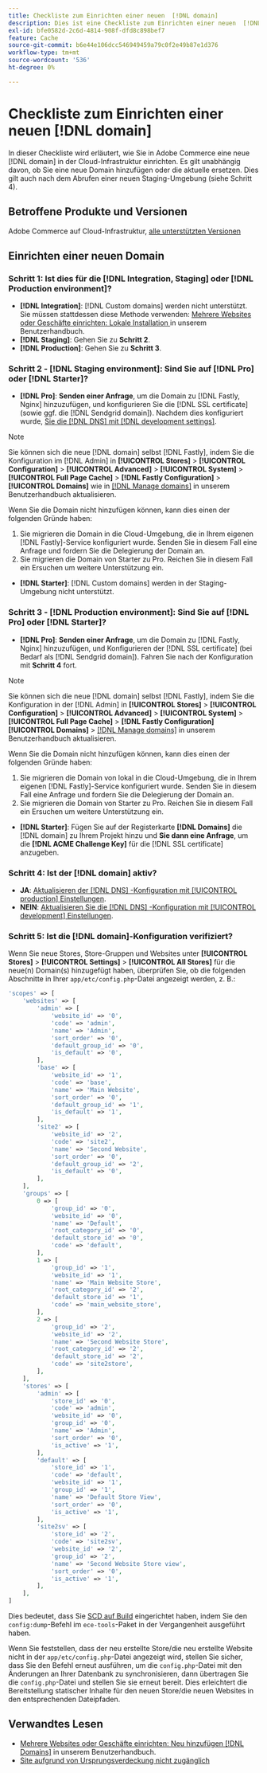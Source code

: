 ```yaml
---
title: Checkliste zum Einrichten einer neuen  [!DNL domain]
description: Dies ist eine Checkliste zum Einrichten einer neuen  [!DNL domain]  in Adobe Commerce in der Cloud-Infrastruktur.
exl-id: bfe0582d-2c6d-4814-908f-dfd8c898bef7
feature: Cache
source-git-commit: b6e44e106dcc546949459a79c0f2e49b87e1d376
workflow-type: tm+mt
source-wordcount: '536'
ht-degree: 0%

---
```


# Checkliste zum Einrichten einer neuen [!DNL domain]

In dieser Checkliste wird erläutert, wie Sie in Adobe Commerce eine neue [!DNL domain] in der Cloud-Infrastruktur einrichten. Es gilt unabhängig davon, ob Sie eine neue Domain hinzufügen oder die aktuelle ersetzen. Dies gilt auch nach dem Abrufen einer neuen Staging-Umgebung (siehe Schritt 4).

## Betroffene Produkte und Versionen

Adobe Commerce auf Cloud-Infrastruktur, [alle unterstützten Versionen](https://www.adobe.com/content/dam/cc/en/legal/terms/enterprise/pdfs/Adobe-Commerce-Software-Lifecycle-Policy.pdf)

## Einrichten einer neuen Domain

### Schritt 1: Ist dies für die [!DNL Integration, Staging] oder [!DNL Production environment]?

* **[!DNL Integration]**: [!DNL Custom domains] werden nicht unterstützt. Sie müssen stattdessen diese Methode verwenden: [Mehrere Websites oder Geschäfte einrichten: Lokale Installation ](https://experienceleague.adobe.com/docs/commerce-cloud-service/user-guide/configure-store/multiple-sites.html?lang=de#add-new-domains) in unserem Benutzerhandbuch.
* **[!DNL Staging]**: Gehen Sie zu **Schritt 2**.
* **[!DNL Production]**: Gehen Sie zu **Schritt 3**.

### Schritt 2 - [!DNL Staging environment]: Sind Sie auf [!DNL Pro] oder [!DNL Starter]?

* **[!DNL Pro]**: **Senden einer Anfrage**, um die Domain zu [!DNL Fastly, Nginx] hinzuzufügen, und konfigurieren Sie die [!DNL SSL certificate] (sowie ggf. die [!DNL Sendgrid domain]). Nachdem dies konfiguriert wurde, [ Sie die  [!DNL DNS]  mit [!DNL development settings]](https://experienceleague.adobe.com/docs/commerce-cloud-service/user-guide/cdn/setup-fastly/fastly-configuration.html?lang=de#update-dns-configuration-with-development-settings).

>[!NOTE]
>
>Sie können sich die neue [!DNL domain] selbst [!DNL Fastly], indem Sie die Konfiguration im [!DNL Admin] in **[!UICONTROL Stores]** > **[!UICONTROL Configuration]** > **[!UICONTROL Advanced]** > **[!UICONTROL System]** > **[!UICONTROL Full Page Cache]** > **[!DNL Fastly Configuration]** > **[!UICONTROL Domains]** wie in [[!DNL Manage domains]](https://experienceleague.adobe.com/docs/commerce-cloud-service/user-guide/cdn/setup-fastly/fastly-custom-cache-configuration.html?lang=de#manage-domains) in unserem Benutzerhandbuch aktualisieren.
>
>Wenn Sie die Domain nicht hinzufügen können, kann dies einen der folgenden Gründe haben:
>
>1. Sie migrieren die Domain in die Cloud-Umgebung, die in Ihrem eigenen [!DNL Fastly]-Service konfiguriert wurde. Senden Sie in diesem Fall eine Anfrage und fordern Sie die Delegierung der Domain an.
>1. Sie migrieren die Domain von Starter zu Pro. Reichen Sie in diesem Fall ein Ersuchen um weitere Unterstützung ein.

* **[!DNL Starter]**: [!DNL Custom domains] werden in der Staging-Umgebung nicht unterstützt.

### Schritt 3 - [!DNL Production environment]: Sind Sie auf [!DNL Pro] oder [!DNL Starter]?

* **[!DNL Pro]**: **Senden einer Anfrage**, um die Domain zu [!DNL Fastly, Nginx] hinzuzufügen, und Konfigurieren der [!DNL SSL certificate] (bei Bedarf als [!DNL Sendgrid domain]). Fahren Sie nach der Konfiguration mit **Schritt 4** fort.

>[!NOTE]
>
>Sie können sich die neue [!DNL domain] selbst [!DNL Fastly], indem Sie die Konfiguration in der [!DNL Admin] in **[!UICONTROL Stores]** > **[!UICONTROL Configuration]** > **[!UICONTROL Advanced]** > **[!UICONTROL System]** > **[!UICONTROL Full Page Cache]** > **[!DNL Fastly Configuration]** **[!UICONTROL Domains]** > [[!DNL Manage domains]](https://experienceleague.adobe.com/docs/commerce-cloud-service/user-guide/cdn/setup-fastly/fastly-custom-cache-configuration.html?lang=de#manage-domains) in unserem Benutzerhandbuch aktualisieren.
>
>
>Wenn Sie die Domain nicht hinzufügen können, kann dies einen der folgenden Gründe haben:
>
>1. Sie migrieren die Domain von lokal in die Cloud-Umgebung, die in Ihrem eigenen [!DNL Fastly]-Service konfiguriert wurde. Senden Sie in diesem Fall eine Anfrage und fordern Sie die Delegierung der Domain an.
>1. Sie migrieren die Domain von Starter zu Pro. Reichen Sie in diesem Fall ein Ersuchen um weitere Unterstützung ein.

* **[!DNL Starter]**: Fügen Sie auf der Registerkarte **[!DNL Domains]** die [!DNL domain] zu Ihrem Projekt hinzu und **Sie dann eine Anfrage**, um die **[!DNL ACME Challenge Key]** für die [!DNL SSL certificate] anzugeben.

### Schritt 4: Ist der [!DNL domain] aktiv?

* **JA**: [Aktualisieren der  [!DNL DNS] -Konfiguration mit [!UICONTROL production] Einstellungen](https://experienceleague.adobe.com/docs/commerce-cloud-service/user-guide/launch/checklist.html?lang=de#update-dns-configuration-with-production-settings).
* **NEIN**: [Aktualisieren Sie die  [!DNL DNS] -Konfiguration mit [!UICONTROL development] Einstellungen](https://experienceleague.adobe.com/docs/commerce-cloud-service/user-guide/cdn/setup-fastly/fastly-configuration.html?lang=de#update-dns-configuration-with-development-settings).

### Schritt 5: Ist die [!DNL domain]-Konfiguration verifiziert?

Wenn Sie neue Stores, Store-Gruppen und Websites unter **[!UICONTROL Stores]** > **[!UICONTROL Settings]** > **[!UICONTROL All Stores]** für die neue(n) Domain(s) hinzugefügt haben, überprüfen Sie, ob die folgenden Abschnitte in Ihrer `app/etc/config.php`-Datei angezeigt werden, z. B.:

```php
'scopes' => [
    'websites' => [
        'admin' => [
            'website_id' => '0',
            'code' => 'admin',
            'name' => 'Admin',
            'sort_order' => '0',
            'default_group_id' => '0',
            'is_default' => '0',
        ],
        'base' => [
            'website_id' => '1',
            'code' => 'base',
            'name' => 'Main Website',
            'sort_order' => '0',
            'default_group_id' => '1',
            'is_default' => '1',
        ],
        'site2' => [
            'website_id' => '2',
            'code' => 'site2',
            'name' => 'Second Website',
            'sort_order' => '0',
            'default_group_id' => '2',
            'is_default' => '0',
        ],
    ],
    'groups' => [
        0 => [
            'group_id' => '0',
            'website_id' => '0',
            'name' => 'Default',
            'root_category_id' => '0',
            'default_store_id' => '0',
            'code' => 'default',
        ],
        1 => [
            'group_id' => '1',
            'website_id' => '1',
            'name' => 'Main Website Store',
            'root_category_id' => '2',
            'default_store_id' => '1',
            'code' => 'main_website_store',
        ],
        2 => [
            'group_id' => '2',
            'website_id' => '2',
            'name' => 'Second Website Store',
            'root_category_id' => '2',
            'default_store_id' => '2',
            'code' => 'site2store',
        ],
    ],
    'stores' => [
        'admin' => [
            'store_id' => '0',
            'code' => 'admin',
            'website_id' => '0',
            'group_id' => '0',
            'name' => 'Admin',
            'sort_order' => '0',
            'is_active' => '1',
        ],
        'default' => [
            'store_id' => '1',
            'code' => 'default',
            'website_id' => '1',
            'group_id' => '1',
            'name' => 'Default Store View',
            'sort_order' => '0',
            'is_active' => '1',
        ],
        'site2sv' => [
            'store_id' => '2',
            'code' => 'site2sv',
            'website_id' => '2',
            'group_id' => '2',
            'name' => 'Second Website Store view',
            'sort_order' => '0',
            'is_active' => '1',
        ],
    ],
]
```

Dies bedeutet, dass Sie [SCD auf Build](https://experienceleague.adobe.com/de/docs/commerce-on-cloud/user-guide/develop/deploy/static-content#setting-the-scd-on-build) eingerichtet haben, indem Sie den `config:dump`-Befehl im `ece-tools`-Paket in der Vergangenheit ausgeführt haben.

Wenn Sie feststellen, dass der neu erstellte Store/die neu erstellte Website nicht in der `app/etc/config.php`-Datei angezeigt wird, stellen Sie sicher, dass Sie den Befehl erneut ausführen, um die `config.php`-Datei mit den Änderungen an Ihrer Datenbank zu synchronisieren, dann übertragen Sie die `config.php`-Datei und stellen Sie sie erneut bereit. Dies erleichtert die Bereitstellung statischer Inhalte für den neuen Store/die neuen Websites in den entsprechenden Dateipfaden.

## Verwandtes Lesen

* [Mehrere Websites oder Geschäfte einrichten: Neu hinzufügen [!DNL Domains]](https://experienceleague.adobe.com/docs/commerce-cloud-service/user-guide/configure-store/multiple-sites.html?lang=de#add-new-domains) in unserem Benutzerhandbuch.
* [Site aufgrund von Ursprungsverdeckung nicht zugänglich](https://experienceleague.adobe.com/de/docs/experience-cloud-kcs/kbarticles/ka-26856)
